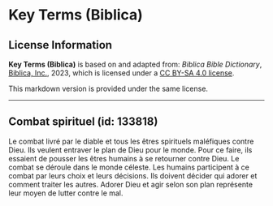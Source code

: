 # Key Terms (Biblica)

## License Information

**Key Terms (Biblica)** is based on and adapted from: _Biblica Bible Dictionary_, [Biblica, Inc.](https://www.biblica.com/), 2023, which is licensed under a [CC BY-SA 4.0 license](https://creativecommons.org/licenses/by-sa/4.0/legalcode.en).

This markdown version is provided under the same license.



--------------------------------

## Combat spirituel (id: 133818)

Le combat livré par le diable et tous les êtres spirituels maléfiques contre Dieu. Ils veulent entraver le plan de Dieu pour le monde. Pour ce faire, ils essaient de pousser les êtres humains à se retourner contre Dieu. Le combat se déroule dans le monde céleste. Les humains participent à ce combat par leurs choix et leurs décisions. Ils doivent décider qui adorer et comment traiter les autres. Adorer Dieu et agir selon son plan représente leur moyen de lutter contre le mal.


